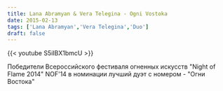```yaml
---
title: Lana Abramyan & Vera Telegina - Ogni Vostoka  
date: 2015-02-13
tags: ['Lana Abramyan','Vera Telegina','Duo']
draft: false
---
```

{{< youtube S5iIBX1bmcU >}}

Победители Всероссийского фестиваля огненных искусств "Night of Flame 2014" NOF'14  в номинации лучший дуэт с номером -  "Огни Востока"

